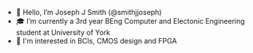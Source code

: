 - 👋 Hello, I’m Joseph J Smith (@smithjjoseph)
- 🎓 I’m currently a 3rd year BEng Computer and Electonic Engineering student at University of York
- 🧠 I'm interested in BCIs, CMOS design and FPGA

<!---
smithjjoseph/smithjjoseph is a ✨ special ✨ repository because its `README.md` (this file) appears on your GitHub profile
--->
